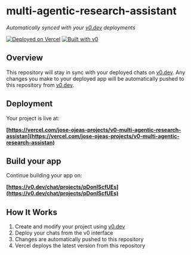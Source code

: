 # multi-agentic-research-assistant

*Automatically synced with your [v0.dev](https://v0.dev) deployments*

[![Deployed on Vercel](https://img.shields.io/badge/Deployed%20on-Vercel-black?style=for-the-badge&logo=vercel)](https://vercel.com/jose-ojeas-projects/v0-multi-agentic-research-assistan)
[![Built with v0](https://img.shields.io/badge/Built%20with-v0.dev-black?style=for-the-badge)](https://v0.dev/chat/projects/pDonlScfUEs)

## Overview

This repository will stay in sync with your deployed chats on [v0.dev](https://v0.dev).
Any changes you make to your deployed app will be automatically pushed to this repository from [v0.dev](https://v0.dev).

## Deployment

Your project is live at:

**[https://vercel.com/jose-ojeas-projects/v0-multi-agentic-research-assistan](https://vercel.com/jose-ojeas-projects/v0-multi-agentic-research-assistan)**

## Build your app

Continue building your app on:

**[https://v0.dev/chat/projects/pDonlScfUEs](https://v0.dev/chat/projects/pDonlScfUEs)**

## How It Works

1. Create and modify your project using [v0.dev](https://v0.dev)
2. Deploy your chats from the v0 interface
3. Changes are automatically pushed to this repository
4. Vercel deploys the latest version from this repository